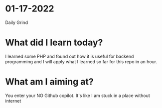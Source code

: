 # 01-17-2022
Daily Grind
# What did I learn today?
I learned some PHP and found out how it is useful for backend programming and I will apply what I learned so far for this repo in an hour.
# What am I aiming at?
You enter your
NO Github copilot. It's like I am stuck in a place without internet